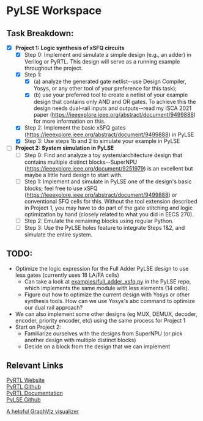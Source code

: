 # PyLSE Workspace

## Task Breakdown:
- [X] __Project 1: Logic synthesis of xSFQ circuits__
    - [x] Step 0: Implement and simulate a simple design (e.g., an adder) in Verilog or PyRTL. This design will serve as a running example throughout the project.
    - [x] Step 1:
        - [x] (a) analyze the generated gate netlist--use Design Compiler, Yosys, or any other tool of your preference for this task);
        - [x] (b) use your preferred tool to create a netlist of your example design that contains only AND and OR gates. To achieve this the design needs dual-rail inputs and outputs--read my ISCA 2021 paper (https://ieeexplore.ieee.org/abstract/document/9499888) for more information on this.
    - [x] Step 2: Implement the basic xSFQ gates (https://ieeexplore.ieee.org/abstract/document/9499888) in PyLSE
    - [x] Step 3: Use steps 1b and 2 to simulate your example in PyLSE

- [ ] __Project 2: System simulation in PyLSE__
    - [ ] Step 0: Find and analyze a toy system/architecture design that contains multiple distinct blocks--SuperNPU (https://ieeexplore.ieee.org/document/9251979) is an excellent but maybe a little hard design to start with.
    - [ ] Step 1: Implement and simulate in PyLSE one of the design's basic blocks; feel free to use xSFQ (https://ieeexplore.ieee.org/abstract/document/9499888) or conventional SFQ cells for this. Without the tool extension described in Project 1, you may have to do part of the gate stitching and logic optimization by hand (closely related to what you did in EECS 270).
    - [ ] Step 2: Emulate the remaining blocks using regular Python.
    - [ ] Step 3: Use the PyLSE holes feature to integrate Steps 1&2, and simulate the entire system.
## TODO:
- Optimize the logic expression for the Full Adder PyLSE design to use less gates (currently uses 18 LA/FA cells)
    - Can take a look at [examples/full_adder_xsfq.py](https://github.com/UCSBarchlab/PyLSE/blob/main/examples/full_adder_xsfq.py) in the PyLSE repo, which implements the same module with less elements (14 cells).
    - Figure out how to optimize the current design with Yosys or other synthesis tools. How can we use Yosys's abc command to optimize our dual rail approach?
- We can also implement some other designs (eg MUX, DEMUX, decoder, encoder, priority encoder, etc) using the same process for Project 1
- Start on Project 2:
    - Familiarize ourselves with the designs from SuperNPU (or pick another design with multiple distinct blocks)
    - Decide on a block from the design that we can implement



## Relevant Links
[PyRTL Website](http://ucsbarchlab.github.io/PyRTL/)  
[PyRTL Github](https://github.com/UCSBarchlab/PyRTL)  
[PyRTL Documentation](https://pyrtl.readthedocs.io/en/latest/index.html)  
[PyLSE Github](https://github.com/UCSBarchlab/PyLSE)  

[A helpful GraphViz visualizer](https://dreampuf.github.io/GraphvizOnline/)
